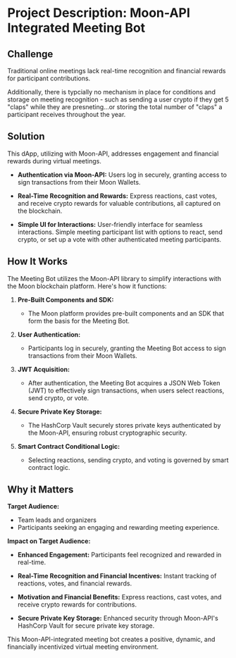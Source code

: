 
# Project Description: Moon-API Integrated Meeting Bot

## Challenge
Traditional online meetings lack real-time recognition and financial rewards for participant contributions. 

Additionally, there is typcially no mechanism in place for conditions and storage on meeting recognition - such as sending a user crypto if they get 5 "claps" while they are presneting...or storing the total number of "claps" a participant receives throughout the year.


## Solution

This dApp, utilizing with Moon-API, addresses engagement and financial rewards during virtual meetings.

- **Authentication via Moon-API:**
  Users log in securely, granting access to sign transactions from their Moon Wallets.

- **Real-Time Recognition and Rewards:**
  Express reactions, cast votes, and receive crypto rewards for valuable contributions, all captured on the blockchain.

- **Simple UI for Interactions:**
  User-friendly interface for seamless interactions. Simple meeting participant list with options to react, send crypto, or set up a vote with other authenticated meeting participants.


## How It Works
The Meeting Bot utilizes the Moon-API library to simplify interactions with the Moon blockchain platform. Here's how it functions:

1. **Pre-Built Components and SDK:**
   - The Moon platform provides pre-built components and an SDK that form the basis for the Meeting Bot.

2. **User Authentication:**
   - Participants log in securely, granting the Meeting Bot access to sign transactions from their Moon Wallets.

3. **JWT Acquisition:**
   - After authentication, the Meeting Bot acquires a JSON Web Token (JWT) to effectively sign transactions, when users select reactions, send crypto, or vote.

5. **Secure Private Key Storage:**
   - The HashCorp Vault securely stores private keys authenticated by the Moon-API, ensuring robust cryptographic security.
     
5. **Smart Contract Conditional Logic:**
   - Selecting reactions, sending crypto, and voting is governed by smart contract logic.


## Why it Matters

**Target Audience:**
- Team leads and organizers
- Participants seeking an engaging and rewarding meeting experience.


**Impact on Target Audience:**
- **Enhanced Engagement:**
  Participants feel recognized and rewarded in real-time.

- **Real-Time Recognition and Financial Incentives:**
  Instant tracking of reactions, votes, and financial rewards.

- **Motivation and Financial Benefits:**
  Express reactions, cast votes, and receive crypto rewards for contributions.

- **Secure Private Key Storage:**
  Enhanced security through Moon-API's HashCorp Vault for secure private key storage.

This Moon-API-integrated meeting bot creates a positive, dynamic, and financially incentivized virtual meeting environment.
